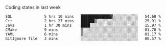 Coding states in last week

<!--START_SECTION:waka-->

```text
SQL              5 hrs 10 mins   █████████████▓░░░░░░░░░░░   54.68 %
C++              2 hrs 27 mins   ██████▒░░░░░░░░░░░░░░░░░░   25.91 %
Java             1 hr 30 mins    ████░░░░░░░░░░░░░░░░░░░░░   15.97 %
CMake            9 mins          ▒░░░░░░░░░░░░░░░░░░░░░░░░   01.70 %
YAML             6 mins          ▒░░░░░░░░░░░░░░░░░░░░░░░░   01.17 %
GitIgnore file   3 mins          ░░░░░░░░░░░░░░░░░░░░░░░░░   00.57 %
```

<!--END_SECTION:waka-->
